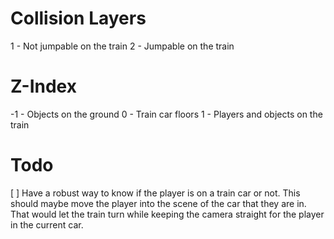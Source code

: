 # Collision Layers

1 - Not jumpable on the train
2 - Jumpable on the train

# Z-Index

-1 - Objects on the ground
 0 - Train car floors
 1 - Players and objects on the train

# Todo

[ ] Have a robust way to know if the player is on a train car or not.
    This should maybe move the player into the scene of the car that they are in. That would let the train turn while keeping the camera straight for the player in the current car.